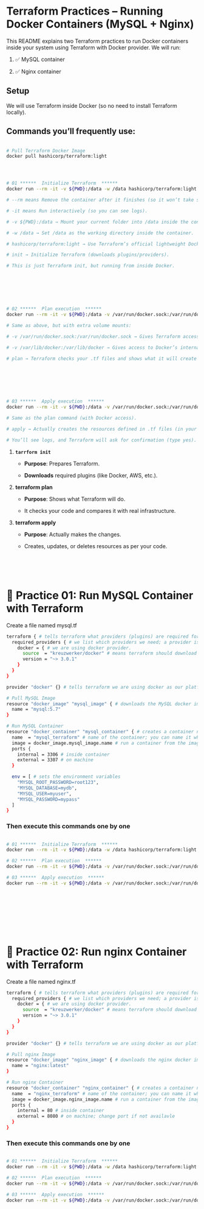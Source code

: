 # Terraform Practices – Running Docker Containers (MySQL + Nginx)

This README explains two Terraform practices to run Docker containers inside your system using Terraform with Docker provider.
We will run:

1. ✅ MySQL container

2. ✅ Nginx container

## Setup

We will use Terraform inside Docker (so no need to install Terraform locally).

## Commands you’ll frequently use:
```bash

# Pull Terraform Docker Image
docker pull hashicorp/terraform:light




# 01 ******  Initialize Terraform  ******
docker run --rm -it -v ${PWD}:/data -w /data hashicorp/terraform:light init

# --rm means Remove the container after it finishes (so it won’t take space).

# -it means Run interactively (so you can see logs).

# -v ${PWD}:/data → Mount your current folder into /data inside the container. (Terraform needs access to your .tf files).

# -w /data → Set /data as the working directory inside the container.

# hashicorp/terraform:light → Use Terraform’s official lightweight Docker image.

# init → Initialize Terraform (downloads plugins/providers).

# This is just Terraform init, but running from inside Docker.







# 02 ******  Plan execution  ******
docker run --rm -it -v ${PWD}:/data -v /var/run/docker.sock:/var/run/docker.sock -v /var/lib/docker:/var/lib/docker -w /data hashicorp/terraform:light plan

# Same as above, but with extra volume mounts:

# -v /var/run/docker.sock:/var/run/docker.sock → Gives Terraform access to Docker Engine running on your machine (so it can talk to Docker).

# -v /var/lib/docker:/var/lib/docker → Gives access to Docker’s internal data (images, containers).

# plan → Terraform checks your .tf files and shows what it will create (without actually creating anything).







# 03 ******  Apply execution  ******
docker run --rm -it -v ${PWD}:/data -v /var/run/docker.sock:/var/run/docker.sock -v /var/lib/docker:/var/lib/docker -w /data hashicorp/terraform:light apply

# Same as the plan command (with Docker access).

# apply → Actually creates the resources defined in .tf files (in your case, Docker container + image).

# You’ll see logs, and Terraform will ask for confirmation (type yes).

```

1. **`tarrform init`**
    - **Purpose**: Prepares Terraform.

    - **Downloads** required plugins (like Docker, AWS, etc.).

2. **terraform plan**

    - **Purpose**: Shows what Terraform will do.

    - It checks your code and compares it with real infrastructure.

3. **terraform apply**
    - **Purpose**: Actually makes the changes.

    - Creates, updates, or deletes resources as per your code.




<br>
<br>
<br>

# 📌 Practice 01: Run MySQL Container with Terraform

Create a file named mysql.tf

```bash
terraform { # tells terraform what providers (plugins) are required for this project
  required_providers { # we list which providers we need; a provider is like a driver / plugin that lets terraform talk to an external service (AWS, Docker, GCP, etc...)
    docker = { # we are using docker provider.
      source  = "kreuzwerker/docker" # means terraform should download the Docker provider plugin from the terraform registry, specifically from the kreuzwerker organization.
      version = "~> 3.0.1" 
    }
  }
}

provider "docker" {} # tells terraform we are using docker as our platform

# Pull MySQL Image
resource "docker_image" "mysql_image" { # downloads the MySQL docker image from docker hub
  name = "mysql:5.7"
}

# Run MySQL Container
resource "docker_container" "mysql_container" { # creates a container named mysql_container from the MySQL image.
  name  = "mysql_terraform" # name of the container; you can name it whatever you want
  image = docker_image.mysql_image.name # run a container from the image I just downloaded
  ports {
    internal = 3306 # inside container
    external = 3307 # on machine
  }

  env = [ # sets the environment variables
    "MYSQL_ROOT_PASSWORD=root123",
    "MYSQL_DATABASE=mydb",
    "MYSQL_USER=myuser",
    "MYSQL_PASSWORD=mypass"
  ]
}
```

### Then execute this commands one by one
```bash

# 01 ******  Initialize Terraform  ******
docker run --rm -it -v ${PWD}:/data -w /data hashicorp/terraform:light init

# 02 ******  Plan execution  ******
docker run --rm -it -v ${PWD}:/data -v /var/run/docker.sock:/var/run/docker.sock -v /var/lib/docker:/var/lib/docker -w /data hashicorp/terraform:light plan

# 03 ******  Apply execution  ******
docker run --rm -it -v ${PWD}:/data -v /var/run/docker.sock:/var/run/docker.sock -v /var/lib/docker:/var/lib/docker -w /data hashicorp/terraform:light apply

```

<br>
<br>
<br>
<br>
<br>
<br>

# 📌 Practice 02: Run nginx Container with Terraform

Create a file named nginx.tf

```bash
terraform { # tells terraform what providers (plugins) are required for this project
  required_providers { # we list which providers we need; a provider is like a driver / plugin that lets terraform talk to an external service (AWS, Docker, GCP, etc...)
    docker = { # we are using docker provider.
      source  = "kreuzwerker/docker" # means terraform should download the Docker provider plugin from the terraform registry, specifically from the kreuzwerker organization.
      version = "~> 3.0.1" 
    }
  }
}

provider "docker" {} # tells terraform we are using docker as our platform

# Pull nginx Image
resource "docker_image" "nginx_image" { # downloads the nginx docker image from docker hub
  name = "nginx:latest"
}

# Run nginx Container
resource "docker_container" "nginx_container" { # creates a container named nginx_container from the nginx image.
  name  = "nginx_terraform" # name of the container; you can name it whatever you want
  image = docker_image.nginx_image.name # run a container from the image I just downloaded
  ports {
    internal = 80 # inside container
    external = 8080 # on machine; change port if not availavle
  }
}
```


### Then execute this commands one by one
```bash

# 01 ******  Initialize Terraform  ******
docker run --rm -it -v ${PWD}:/data -w /data hashicorp/terraform:light init

# 02 ******  Plan execution  ******
docker run --rm -it -v ${PWD}:/data -v /var/run/docker.sock:/var/run/docker.sock -v /var/lib/docker:/var/lib/docker -w /data hashicorp/terraform:light plan

# 03 ******  Apply execution  ******
docker run --rm -it -v ${PWD}:/data -v /var/run/docker.sock:/var/run/docker.sock -v /var/lib/docker:/var/lib/docker -w /data hashicorp/terraform:light apply

```